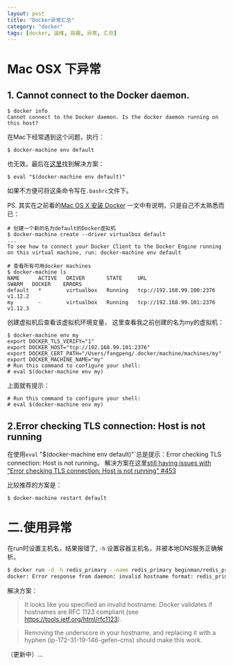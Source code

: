 ```yaml
---
layout: post
title: "Docker异常汇总"
category: "docker"
tags: [docker, 运维, 容器, 异常, 汇总]
---
```


# Mac OSX 下异常

## 1. Cannot connect to the Docker daemon.

    $ docker info
    Cannot connect to the Docker daemon. Is the docker daemon running on this host?

在Mac下经常遇到这个问题，执行：

    $ docker-machine env default
    
也无效。最后在[这里](https://github.com/docker/kitematic/issues/1010)找到解决方案：

    $ eval "$(docker-machine env default)"

如果不方便可将这条命令写在`.bashrc`文件下。

PS. 其实在之前看的[Mac OS X 安装 Docker](https://github.com/widuu/chinese_docker/blob/master/installation/mac.md) 一文中有说明，只是自己不太熟悉而已：

    # 创建一个新的名为default的Docker虚拟机
    $ docker-machine create --driver virtualbox default
    ...
    To see how to connect your Docker Client to the Docker Engine running on this virtual machine, run: docker-machine env default

    # 查看所有可用docker machines
    $ docker-machine ls
    NAME      ACTIVE   DRIVER       STATE     URL                         SWARM   DOCKER    ERRORS
    default   *        virtualbox   Running   tcp://192.168.99.100:2376           v1.12.2
    my        -        virtualbox   Running   tcp://192.168.99.101:2376           v1.12.3

创建虚拟机后查看该虚拟机环境变量， 这里查看我之前创建的名为my的虚拟机：

    $ docker-machine env my
    export DOCKER_TLS_VERIFY="1"
    export DOCKER_HOST="tcp://192.168.99.101:2376"
    export DOCKER_CERT_PATH="/Users/fangpeng/.docker/machine/machines/my"
    export DOCKER_MACHINE_NAME="my"
    # Run this command to configure your shell:
    # eval $(docker-machine env my)    

上面就有提示：

    # Run this command to configure your shell:
    # eval $(docker-machine env my)    

## 2.Error checking TLS connection: Host is not running

在使用`eval` "$(docker-machine env default)"`总是提示：Error checking TLS connection: Host is not running。 解决方案在这里[still having issues with "Error checking TLS connection: Host is not running" #453](https://github.com/docker/toolbox/issues/453)

比较推荐的方案是：

    $ docker-machine restart default

# 二.使用异常

在run时设置主机名，结果报错了, `-h` 设置容器主机名，并被本地DNS服务正确解析。

```bash
$ docker run -d -h redis_primary --name redis_primary beginman/redis_primary
docker: Error response from daemon: invalid hostname format: redis_primary.
```

解决方案：

>It looks like you specified an invalid hostname. Docker validates if hostnames are RFC 1123 compliant (see https://tools.ietf.org/html/rfc1123).

> Removing the underscore in your hostname, and replacing it with a hyphen (ip-172-31-19-146-gefen-cms) should make this work.



（更新中）...







